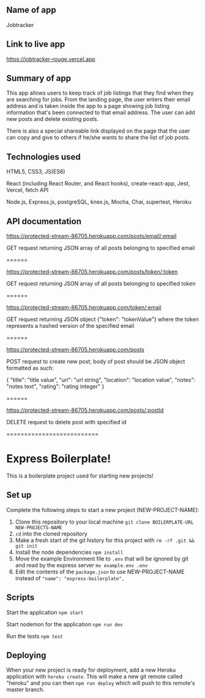## Name of app
Jobtracker

## Link to live app
https://jobtracker-rouge.vercel.app

## Summary of app

This app allows users to keep track of job listings that they find when they are searching for jobs. From the landing page, the user enters their email address and is taken inside the app to a page showing job listing information that's been connected to that email address. The user can add new posts and delete existing posts.

There is also a special shareable link displayed on the page that the user can copy and give to others if he/she wants to share the list of job posts.

## Technologies used
HTML5, CSS3, JS(ES6)

React (including React Router, and React hooks), create-react-app, Jest, Vercel, fetch API

Node.js, Express.js, postgreSQL, knex.js, Mocha, Chai, supertest, Heroku

## API documentation

https://protected-stream-86705.herokuapp.com/posts/email/:email

GET request returning JSON array of all posts belonging to specified email

======

https://protected-stream-86705.herokuapp.com/posts/token/:token

GET request returning JSON array of all posts belonging to specified token

======

https://protected-stream-86705.herokuapp.com/token/:email

GET request returning JSON object {"token": "tokenValue"} where the token represents a hashed version of the specified email

======

https://protected-stream-86705.herokuapp.com/posts

POST request to create new post; body of post should be JSON object formatted as such:

{
  "title": "title value",
  "url": "url string",
  "location": "location value",
  "notes": "notes text",
  "rating": "rating integer"
}

======

https://protected-stream-86705.herokuapp.com/posts/:postId

DELETE request to delete post with specified id




==========================

# Express Boilerplate!

This is a boilerplate project used for starting new projects!

## Set up

Complete the following steps to start a new project (NEW-PROJECT-NAME):

1. Clone this repository to your local machine `git clone BOILERPLATE-URL NEW-PROJECTS-NAME`
2. `cd` into the cloned repository
3. Make a fresh start of the git history for this project with `rm -rf .git && git init`
4. Install the node dependencies `npm install`
5. Move the example Environment file to `.env` that will be ignored by git and read by the express server `mv example.env .env`
6. Edit the contents of the `package.json` to use NEW-PROJECT-NAME instead of `"name": "express-boilerplate",`

## Scripts

Start the application `npm start`

Start nodemon for the application `npm run dev`

Run the tests `npm test`

## Deploying

When your new project is ready for deployment, add a new Heroku application with `heroku create`. This will make a new git remote called "heroku" and you can then `npm run deploy` which will push to this remote's master branch.